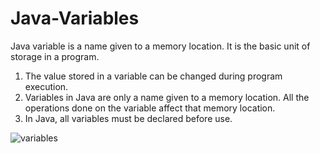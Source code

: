 # Java-Variables
Java variable is a name given to a memory location. It is the basic unit of storage in a program.

1) The value stored in a variable can be changed during program execution.
2) Variables in Java are only a name given to a memory location. All the operations done on the variable affect that memory location.
3) In Java, all variables must be declared before use.

   
![variables](https://github.com/akshayaachu5169/Java-Variables/assets/112376913/f99ba091-5efc-498d-886d-c3e01aed4d9e)
